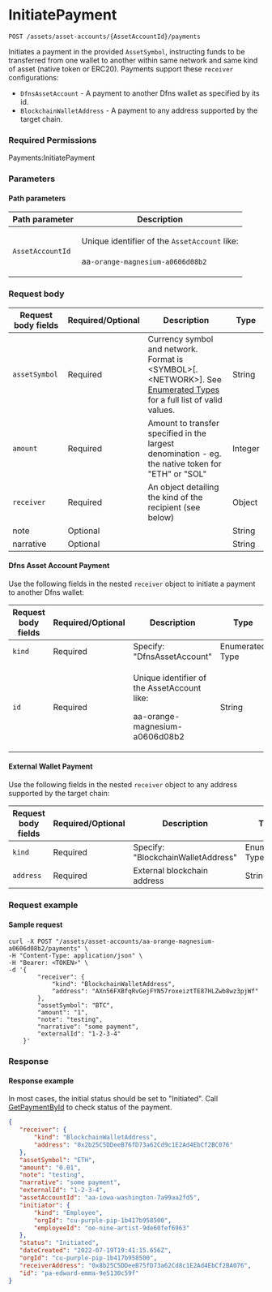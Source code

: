 # InitiatePayment

`POST /assets/asset-accounts/{AssetAccountId}/payments`

Initiates a payment in the provided `AssetSymbol`, instructing funds to be transferred from one wallet to another within same network and same kind of asset (native token or ERC20).  Payments support these `receiver` configurations:

* `DfnsAssetAccount` - A payment to another Dfns wallet as specified by its id.&#x20;
* `BlockchainWalletAddress` - A payment to any address supported by the target chain.

### Required Permissions <a href="#scopes" id="scopes"></a>

Payments:InitiatePayment

### Parameters <a href="#request-body" id="request-body"></a>

#### Path parameters <a href="#path-parameters" id="path-parameters"></a>

| Path parameter   | Description                                                                                                        |
| ---------------- | ------------------------------------------------------------------------------------------------------------------ |
| `AssetAccountId` | <p>Unique identifier of the <code>AssetAccount</code> like:<br><br>aa<code>-orange-magnesium-a0606d08b2</code></p> |

### Request body <a href="#request-example.1" id="request-example.1"></a>

| Request body fields | Required/Optional | Description                                                                                                                                                   | Type    |
| ------------------- | ----------------- | ------------------------------------------------------------------------------------------------------------------------------------------------------------- | ------- |
| `assetSymbol`       | Required          | Currency symbol and network.  Format is \<SYMBOL>\[.\<NETWORK>].  See [Enumerated Types](../../dfns-api-enumerated-types.md) for a full list of valid values. | String  |
| `amount`            | Required          | Amount to transfer specified in the largest denomination - eg. the native token for "ETH" or "SOL"                                                            | Integer |
| `receiver`          | Required          | An object detailing the kind of the recipient (see below)                                                                                                     | Object  |
| note                | Optional          |                                                                                                                                                               | String  |
| narrative           | Optional          |                                                                                                                                                               | String  |

#### Dfns Asset Account Payment

Use the following fields in the nested `receiver` object to initiate a payment to another Dfns wallet:

| Request body fields | Required/Optional | Description                                                                             | Type            |
| ------------------- | ----------------- | --------------------------------------------------------------------------------------- | --------------- |
| `kind`              | Required          | Specify: "DfnsAssetAccount"                                                             | Enumerated Type |
| `id`                | Required          | <p>Unique identifier of the AssetAccount like:</p><p>aa-orange-magnesium-a0606d08b2</p> | String          |

#### External Wallet Payment

Use the following fields in the nested `receiver` object to any address supported by the target chain:

| Request body fields | Required/Optional | Description                        | Type            |
| ------------------- | ----------------- | ---------------------------------- | --------------- |
| `kind`              | Required          | Specify: "BlockchainWalletAddress" | Enumerated Type |
| `address`           | Required          | External blockchain address        | String          |



### Request example <a href="#request-example.1" id="request-example.1"></a>

#### Sample request <a href="#sample-request" id="sample-request"></a>

```shell
curl -X POST "/assets/asset-accounts/aa-orange-magnesium-a0606d08b2/payments" \
-H "Content-Type: application/json" \
-H "Bearer: <TOKEN>" \
-d '{
        "receiver": {
            "kind": "BlockchainWalletAddress",
            "address": "AXn56FXBfqRvGejFYN57roxeiztTE87HLZwb8wz3pjWf"
        },
        "assetSymbol": "BTC",
        "amount": "1",
        "note": "testing",
        "narrative": "some payment",
        "externalId": "1-2-3-4"
    }'
```

### Response <a href="#response" id="response"></a>

#### Response example <a href="#response-example" id="response-example"></a>

In most cases, the initial status should be set to "Initiated".  Call [GetPaymentById](getpaymentbyid.md) to check status of the payment.&#x20;

```json
{
   "receiver": {
       "kind": "BlockchainWalletAddress",
       "address": "0x2b25C5DDeeB76fD73a62Cd9c1E2Ad4EbCf2BC076"
   },
   "assetSymbol": "ETH",
   "amount": "0.01",
   "note": "testing",
   "narrative": "some payment",
   "externalId": "1-2-3-4",
   "assetAccountId": "aa-iowa-washington-7a99aa2fd5",
   "initiator": {
       "kind": "Employee",
       "orgId": "cu-purple-pip-1b417b958500",
       "employeeId": "oe-nine-artist-9de60fef6963"
   },
   "status": "Initiated",
   "dateCreated": "2022-07-19T19:41:15.656Z",
   "orgId": "cu-purple-pip-1b417b958500",
   "receiverAddress": "0x8b25C5DDeeB75fD73a62Cd8c1E2Ad4EbCf2BA076",
   "id": "pa-edward-emma-9e5130c59f"
}
```

